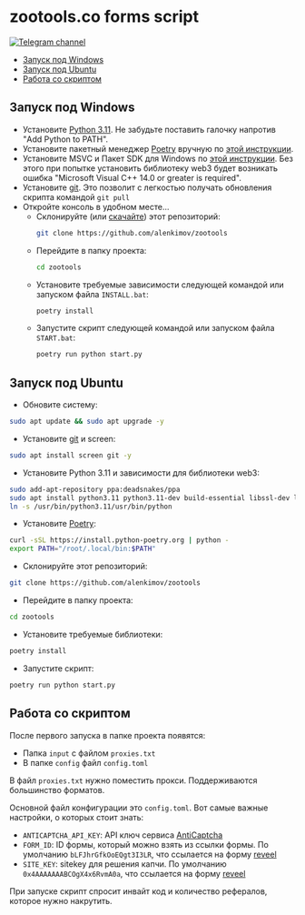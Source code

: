 # zootools.co forms script
[![Telegram channel](https://img.shields.io/endpoint?url=https://runkit.io/damiankrawczyk/telegram-badge/branches/master?url=https://t.me/cum_insider)](https://t.me/cum_insider)

- [Запуск под Windows](#Запуск-под-Windows)
- [Запуск под Ubuntu](#Запуск-под-Ubuntu)
- [Работа со скриптом](#Работа-со-скриптом)


## Запуск под Windows
- Установите [Python 3.11](https://www.python.org/downloads/windows/). Не забудьте поставить галочку напротив "Add Python to PATH".
- Установите пакетный менеджер [Poetry](https://python-poetry.org/docs/) вручную по [этой инструкции](https://teletype.in/@alenkimov/poetry).
- Установите MSVC и Пакет SDK для Windows по [этой инструкции](https://teletype.in/@alenkimov/web3-installation-error). Без этого при попытке установить библиотеку web3 будет возникать ошибка "Microsoft Visual C++ 14.0 or greater is required".
- Установите [git](https://git-scm.com/download/win). Это позволит с легкостью получать обновления скрипта командой `git pull`
- Откройте консоль в удобном месте...
  - Склонируйте (или [скачайте](https://github.com/alenkimov/zootools/archive/refs/heads/master.zip)) этот репозиторий:
    ```bash
    git clone https://github.com/alenkimov/zootools
    ```
  - Перейдите в папку проекта:
    ```bash
    cd zootools
    ```
  - Установите требуемые зависимости следующей командой или запуском файла `INSTALL.bat`:
    ```bash
    poetry install
    ```
  - Запустите скрипт следующей командой или запуском файла `START.bat`:
    ```bash
    poetry run python start.py
    ```


## Запуск под Ubuntu
- Обновите систему:
```bash
sudo apt update && sudo apt upgrade -y
```
- Установите [git](https://git-scm.com/download/linux) и screen:
```bash
sudo apt install screen git -y
```
- Установите Python 3.11 и зависимости для библиотеки web3:
```bash
sudo add-apt-repository ppa:deadsnakes/ppa
sudo apt install python3.11 python3.11-dev build-essential libssl-dev libffi-dev -y
ln -s /usr/bin/python3.11/usr/bin/python
```
- Установите [Poetry](https://python-poetry.org/docs/):
```bash
curl -sSL https://install.python-poetry.org | python -
export PATH="/root/.local/bin:$PATH"
```
- Склонируйте этот репозиторий:
```bash
git clone https://github.com/alenkimov/zootools
```
- Перейдите в папку проекта:
```bash
cd zootools
```
- Установите требуемые библиотеки:
```bash
poetry install
```
- Запустите скрипт:
```bash
poetry run python start.py
```


## Работа со скриптом
После первого запуска в папке проекта появятся:
- Папка `input` с файлом `proxies.txt`
- В папке `config` файл `config.toml`

В файл `proxies.txt` нужно поместить прокси. 
Поддерживаются большинство форматов.

Основной файл конфигурации это `config.toml`. Вот самые важные настройки, о которых стоит знать:
- `ANTICAPTCHA_API_KEY`: API ключ сервиса [AntiCaptcha](http://getcaptchasolution.com/tmb2cervod)
- `FORM_ID`: ID формы, который можно взять из ссылки формы.
По умолчанию `bLFJhrGfkOoEQgt3I3LR`,
что ссылается на форму [reveel](https://form.zootools.co/go/bLFJhrGfkOoEQgt3I3LR)
- `SITE_KEY`: sitekey для решения капчи. По умолчанию `0x4AAAAAAABCOgX4x6RvmA0a`,
что ссылается на форму [reveel](https://form.zootools.co/go/bLFJhrGfkOoEQgt3I3LR)

При запуске скрипт спросит инвайт код и количество рефералов, которое нужно накрутить.
